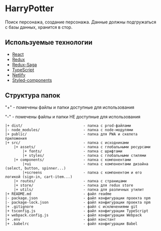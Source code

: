 # HarryPotter
Поиск персонажа, создание персонажа. Данные должны подгружаться с базы данных, хранится в стор.

## Используемые технологии
* [React](https://ru.reactjs.org/)
* [Redux](https://redux.js.org/)
* [Redux-Saga](https://redux-saga.js.org/)
* [TypeScript](https://www.typescriptlang.org/)
* [Netlify](https://www.netlify.com/)
* [Styled-components](https://styled-components.com/)


## Структура папок
"+" - помечены файлы и папки доступные для использования

"-" - помечены файлы и папки НЕ доступные для использования

```
|+ dist/                            - папка с prod-файлами
|- node_modules/                    - папка с node-модулями
|+ public/                          - папка для PWA и скелета приложения
|+ src/                             - папка с исходниками
    |+ assets/                      - папка с глобальными ресурсами
        |+ fonts/                   - папка с шрифтами
        |+ styles/                  - папка с глобальными стилями
    |+ components/                  - папка с компонентами
        |+ui                        - папка с компонентами дизайна (select, button, spinner...)
        |+screens                   - папка с компонентом и его логикой (sign-in, cart-item...)
    |+ routes/                      - папка с страницами   
    |+ store/                       - папка для redux store 
    |+ utils/                       - папка для различных утилит 
|+ README.md                        - файл readme
|- package.json                     - файл конфигурации проекта npm
|- package-lock.json                - файл конфигурации проекта npm
|+ .gitignore                       - файл с исключениями git
|+ tsconfig.js                      - файл конфигурации TypeScript
|+ webpack.config.js                - файл конфигурации Webpack
|+ .env                             - файл констант 
|+ .babelrc                         - файл конфигурации Babel 
```

